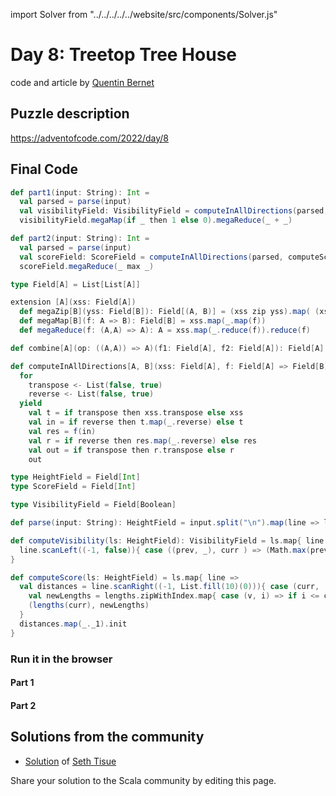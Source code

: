 import Solver from "../../../../../website/src/components/Solver.js"

# Day 8: Treetop Tree House
code and article by [Quentin Bernet](https://github.com/Sporarum)

## Puzzle description

https://adventofcode.com/2022/day/8

## Final Code
```scala
def part1(input: String): Int =
  val parsed = parse(input)
  val visibilityField: VisibilityField = computeInAllDirections(parsed, computeVisibility).reduce(combine(_ | _))
  visibilityField.megaMap(if _ then 1 else 0).megaReduce(_ + _)

def part2(input: String): Int =
  val parsed = parse(input)
  val scoreField: ScoreField = computeInAllDirections(parsed, computeScore).reduce(combine(_ * _))
  scoreField.megaReduce(_ max _)

type Field[A] = List[List[A]]

extension [A](xss: Field[A])
  def megaZip[B](yss: Field[B]): Field[(A, B)] = (xss zip yss).map( (xs, ys) => xs zip ys )
  def megaMap[B](f: A => B): Field[B] = xss.map(_.map(f))
  def megaReduce(f: (A,A) => A): A = xss.map(_.reduce(f)).reduce(f)

def combine[A](op: ((A,A)) => A)(f1: Field[A], f2: Field[A]): Field[A] = f1.megaZip(f2).megaMap(op)

def computeInAllDirections[A, B](xss: Field[A], f: Field[A] => Field[B]): List[Field[B]] =
  for 
    transpose <- List(false, true)
    reverse <- List(false, true)
  yield
    val t = if transpose then xss.transpose else xss 
    val in = if reverse then t.map(_.reverse) else t
    val res = f(in)
    val r = if reverse then res.map(_.reverse) else res
    val out = if transpose then r.transpose else r
    out

type HeightField = Field[Int]
type ScoreField = Field[Int]

type VisibilityField = Field[Boolean]

def parse(input: String): HeightField = input.split("\n").map(line => line.map(char => char.toInt - '0').toList).toList

def computeVisibility(ls: HeightField): VisibilityField = ls.map{ line =>
  line.scanLeft((-1, false)){ case ((prev, _), curr ) => (Math.max(prev, curr), curr > prev)}.tail.map(_._2)
}

def computeScore(ls: HeightField) = ls.map{ line =>
  val distances = line.scanRight((-1, List.fill(10)(0))){ case (curr, (_, lengths)) =>
    val newLengths = lengths.zipWithIndex.map{ case (v, i) => if i <= curr then 1 else v+1 }
    (lengths(curr), newLengths)
  }
  distances.map(_._1).init
}
```


### Run it in the browser

#### Part 1

<Solver puzzle="day06-part1" year="2022"/>

#### Part 2

<Solver puzzle="day06-part2" year="2022"/>

## Solutions from the community

- [Solution](https://github.com/SethTisue/adventofcode/blob/main/2022/src/test/scala/Day08.scala) of [Seth Tisue](https://github.com/SethTisue)

Share your solution to the Scala community by editing this page.
